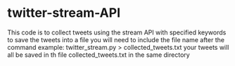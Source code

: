 # twitter-stream-API
This code is to collect tweets using the stream API with specified keywords
to save the tweets into a file you will need to include the file name after the command
example: twitter_stream.py > collected_tweets.txt
your tweets will all be saved in th file collected_tweets.txt in the same directory
